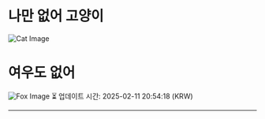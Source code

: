 
# 나만 없어 고양이

![Cat Image](https://cdn2.thecatapi.com/images/qXypILClv.jpg)

# 여우도 없어
![Fox Image](https://randomfox.ca/images/21.jpg)
⏳ 업데이트 시간: 2025-02-11 20:54:18 (KRW)

---

